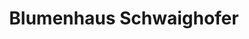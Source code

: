 ---
title: "Blumenhaus Schwaighofer"
url: /saalfelden-am-steinernen-meer/blumenhaus-schwaighofer/
shop: Garten-Center
---